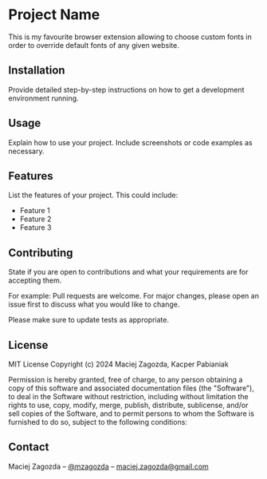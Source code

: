# Project Name

This is my favourite browser extension allowing to choose custom fonts in order to override default fonts of any given website.

## Installation

Provide detailed step-by-step instructions on how to get a development environment running.


## Usage

Explain how to use your project. Include screenshots or code examples as necessary.


## Features

List the features of your project. This could include:

- Feature 1
- Feature 2
- Feature 3

## Contributing

State if you are open to contributions and what your requirements are for accepting them.

For example:
Pull requests are welcome. For major changes, please open an issue first to discuss what you would like to change.

Please make sure to update tests as appropriate.

## License

MIT License
Copyright (c) 2024 Maciej Zagozda, Kacper Pabianiak

Permission is hereby granted, free of charge, to any person obtaining a copy of this software and associated documentation files (the "Software"), to deal in the Software without restriction, including without limitation the rights to use, copy, modify, merge, publish, distribute, sublicense, and/or sell copies of the Software, and to permit persons to whom the Software is furnished to do so, subject to the following conditions:

## Contact

Maciej Zagozda – [@mzagozda](https://x.com/mzagozda) – maciej.zagozda@gmail.com



